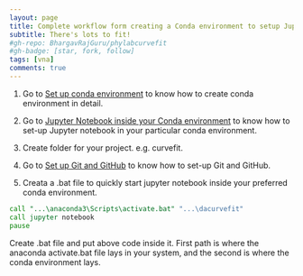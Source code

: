 ```yaml
---
layout: page
title: Complete workflow form creating a Conda environment to setup Jupyter notebook for Physics data analysis and curve fitting
subtitle: There's lots to fit!
#gh-repo: BhargavRajGuru/phylabcurvefit
#gh-badge: [star, fork, follow]
tags: [vna]
comments: true
---
```


1. Go to [Set up conda environment](https://bhargavrajguru.github.io/confused.me/2023-08-03-set-up-conda-env/) to know how to create conda environment in detail.

2. Go to [Jupyter Notebook inside your Conda environment](https://bhargavrajguru.github.io/confused.me/2023-08-29-jupyter-notebook/) to know how to set-up Jupyter notebook in your particular conda environment.

3. Create folder for your project. e.g. curvefit.

4. Go to [Set up Git and GitHub](https://bhargavrajguru.github.io/confused.me/2023-09-04-git-github/) to know how to set-up Git and GitHub.

5. Creata a .bat file to quickly start jupyter notebook inside your preferred conda environment.

```bat
call "...\anaconda3\Scripts\activate.bat" "...\dacurvefit"
call jupyter notebook
pause
```

Create .bat file and put above code inside it. First path is where the anaconda activate.bat file lays in your system, and the second is where the conda environment lays.